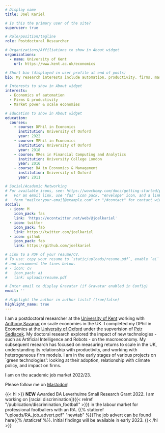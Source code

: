 ```yaml
---
# Display name
title: Joel Kariel

# Is this the primary user of the site?
superuser: true

# Role/position/tagline
role: Postdoctoral Researcher

# Organizations/Affiliations to show in About widget
organizations:
  - name: University of Kent
    url: https://www.kent.ac.uk/economics

# Short bio (displayed in user profile at end of posts)
bio: My research interests include automation, productivity, firms, market power, applied econometrics.

# Interests to show in About widget
interests:
  - Economics of automation
  - Firms & productivity
  - Market power & scale economies

# Education to show in About widget
education:
  courses:
    - course: DPhil in Economics
      institution: University of Oxford
      year: 2022
    - course: MPhil in Economics
      institution: University of Oxford
      year: 2018
    - course: MRes in Financial Computing and Analytics
      institution: University College London
      year: 2016
    - course: BA in Economics & Management
      institution: University of Oxford
      year: 2011

# Social/Academic Networking
# For available icons, see: https://wowchemy.com/docs/getting-started/page-builder/#icons
#   For an email link, use "fas" icon pack, "envelope" icon, and a link in the
#   form "mailto:your-email@example.com" or "/#contact" for contact widget.
social:
  - icon: M
    icon_pack: fas
    link: 'https://econtwitter.net/web/@joelkariel'
  - icon: twitter
    icon_pack: fab
    link: https://twitter.com/joelkariel
  - icon: github
    icon_pack: fab
    link: https://github.com/joelkariel

# Link to a PDF of your resume/CV.
# To use: copy your resume to `static/uploads/resume.pdf`, enable `ai` icons in `params.toml`,
# and uncomment the lines below.
# - icon: cv
#   icon_pack: ai
#   link: uploads/resume.pdf

# Enter email to display Gravatar (if Gravatar enabled in Config)
email: ''

# Highlight the author in author lists? (true/false)
highlight_name: true
---
```


I am a postdoctoral researcher at the [University of Kent](https://www.kent.ac.uk/economics) working with [Anthony Savagar](https://www.asavagar.com/) on scale economies in the UK. I completed my DPhil in Economics at the [University of Oxford](https://www.economics.ox.ac.uk/) under the supverision of [Petr Sedlacek](https://users.ox.ac.uk/~econ0506/). My doctoral research explored the impact of new technologies - such as Artificial Intelligence and Robots - on the macroeconomy. My subsequent research has focused on measuring returns to scale in the UK, understanding its relationship with productivity, and working with heterogeneous firm models. I am in the early stages of various projects on `green technologies': looking at their adoption, relationship with climate policy, and impact on firms.

I am on the academic job market 2022/23.

Please follow me on <a rel="me" href="https://econtwitter.net/@joelkariel">Mastodon</a>!

{{< hl >}} **NEW** 
Awarded BA Leverhulme Small Research Grant 2022. I am working on [racial discrimination]({{< relref "/publication/discrimination_football" >}}) in the labour market for professional footballers with an RA. {{% staticref "uploads/RA_job_advert.pdf" "newtab" %}}The job advert can be found here{{% /staticref %}}. Initial findings will be available in early 2023.
{{< /hl >}}


